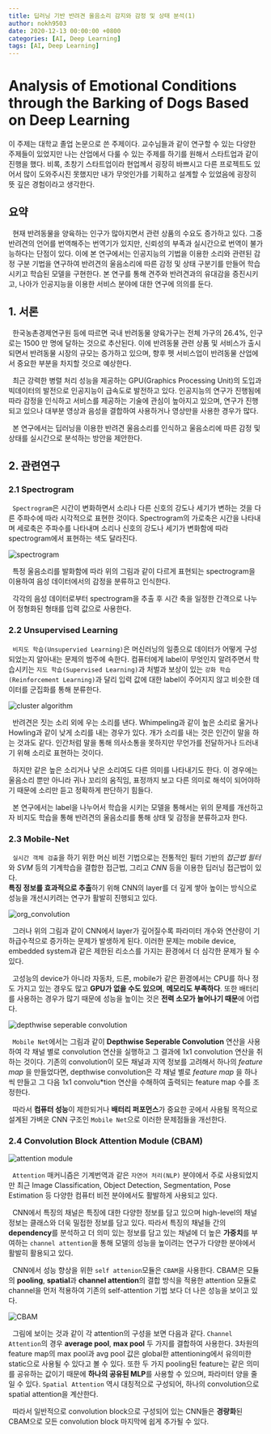 ```yaml
---
title: 딥러닝 기반 반려견 울음소리 감지와 감정 및 상태 분석(1)
author: nokh9503
date: 2020-12-13 00:00:00 +0800
categories: [AI, Deep Learning]
tags: [AI, Deep Learning]
---
```


# Analysis of Emotional Conditions through the Barking of Dogs Based on Deep Learning

이 주제는 대학교 졸업 논문으로 쓴 주제이다. 교수님들과 같이 연구할 수 있는 다양한 주제들이 있었지만 나는 산업에서 다룰 수 있는 주제를 하기를 원해서 스타트업과 같이 진행을 했다. 비록, 초창기 스타트업이라 현업께서 굉장히 바쁘시고 다른 프로젝트도 있어서 많이 도와주시진 못했지만 내가 무엇인가를 기획하고 설계할 수 있었음에 굉장히 뜻 깊은 경험이라고 생각한다.

## 요약

&nbsp;&nbsp;현재 반려동물을 양육하는 인구가 많아지면서 관련 상품의 수요도 증가하고 있다. 그중 반려견의 언어를 번역해주는 번역기가 있지만, 신뢰성의 부족과 실시간으로 번역이 불가능하다는 단점이 있다. 이에 본 연구에서는 인공지능의 기법을 이용한 소리와 관련된 감정 구분 기법을 연구하여 반려견의 울음소리에 따른 감정 및 상태 구분기를 만들어 학습시키고 학습된 모델을 구현한다. 본 연구를 통해 견주와 반려견과의 유대감을 증진시키고, 나아가 인공지능을 이용한 서비스 분야에 대한 연구에 의의를 둔다.

## 1. 서론

 &nbsp;&nbsp;한국농촌경제연구원 등에 따르면 국내 반려동물 양육가구는 전체 가구의 26.4%, 인구로는 1500 만 명에 달하는 것으로 추산된다. 이에 반려동물 관련 상품 및 서비스가 출시되면서 반려동물 시장의 규모는 증가하고 있으며, 향후 펫 서비스업이 반려동물 산업에서 중요한 부분을 차지할 것으로 예상한다.  
  
&nbsp;&nbsp;최근 강력한 병렬 처리 성능을 제공하는 GPU(Graphics Processing Unit)의 도입과 빅데이터의 발전으로 인공지능이 급속도로 발전하고 있다. 인공지능의 연구가 진행됨에 따라 감정을 인식하고 서비스를 제공하는 기술에 관심이 높아지고 있으며, 연구가 진행되고 있으나 대부분 영상과 음성을 결합하여 사용하거나 영상만을 사용한 경우가 많다.  
  
&nbsp;&nbsp;본 연구에서는 딥러닝을 이용한 반려견 울음소리를 인식하고 울음소리에 따른 감정 및 상태를 실시간으로 분석하는 방안을 제안한다.

## 2. 관련연구
### 2.1 Spectrogram

&nbsp;&nbsp;`Spectrogram`은 시간이 변화하면서 소리나 다른 신호의 강도나 세기가 변하는 것을 다른 주파수에 따라 시각적으로 표현한 것이다. Spectrogram의 가로축은 시간을 나타내며 세로축은 주파수를 나타내며 소리나 신호의 강도나 세기가 변화함에 따라 spectrogram에서 표현하는 색도 달라진다.  

![spectrogram](/assets/img/ai/project/spectrogram.png)

&nbsp;&nbsp;특정 울음소리를 발화함에 따라 위의 그림과 같이 다르게 표현되는 spectrogram을 이용하여 음성 데이터에서의 감정을 분류하고 인식한다.  
  
&nbsp;&nbsp;각각의 음성 데이터로부터 spectrogram을 추출 후 시간 축을 일정한 간격으로 나누어 정형화된 형태를 입력 값으로 사용한다.

### 2.2 Unsupervised Learning

&nbsp;&nbsp;`비지도 학습(Unsupervied Learning)`은 머신러닝의 일종으로 데이터가 어떻게 구성되었는지 알아내는 문제의 범주에 속한다. 컴퓨터에게 label이 무엇인지 알려주면서 학습시키는 `지도 학습(Supervised Learning)`과 처벌과 보상이 있는 `강화 학습(Reinforcement Learning)`과 달리 입력 값에 대한 label이 주어지지 않고 비슷한 데이터를 군집화를 통해 분류한다.

![cluster algorithm](/assets/img/ai/project/cluster_algorithm.png)

&nbsp;&nbsp;반려견은 짓는 소리 외에 우는 소리를 낸다. Whimpeling과 같이 높은 소리로 울거나 Howling과 같이 낮게 소리를 내는 경우가 있다. 개가 소리를 내는 것은 인간이 말을 하는 것과도 같다. 인간처럼 말을 통해 의사소통을 못하지만 무언가를 전달하거나 드러내기 위해 소리로 표현하는 것이다.  
  
&nbsp;&nbsp;하지만 같은 높은 소리거나 낮은 소리여도 다른 의미를 나타내기도 한다. 이 경우에는 울음소리 뿐만 아니라 귀나 꼬리의 움직임, 표정까지 보고 다른 의미로 해석이 되어야하기 때문에 소리만 듣고 정확하게 판단하기 힘들다.
    
&nbsp;&nbsp;본 연구에서는 label을 나누어서 학습을 시키는 모델을 통해서는 위의 문제를 개선하고자 비지도 학습을 통해 반려견의 울음소리를 통해 상태 및 감정을 분류하고자 한다.

### 2.3 Mobile-Net

&nbsp;&nbsp;`실시간 객체 검출`을 하기 위한 머신 비전 기법으로는 전통적인 필터 기반의 _접근법 필터_ 와 _SVM_ 등의 기계학습을 결합한 접근법, 그리고 _CNN_ 등을 이용한 딥러닝 접근법이 있다.  
**특징 정보를 효과적으로 추출**하기 위해 CNN의 layer를 더 깊게 쌓아 높이는 방식으로 성능을 개선시키려는 연구가 활발히 진행되고 있다.

![org_convolution](/assets/img/ai/project/org_convolution.png)

&nbsp;&nbsp;그러나 위의 그림과 같이 CNN에서 layer가 깊어질수록 파라미터 개수와 연산량이 기하급수적으로 증가하는 문제가 발생하게 된다. 이러한 문제는 mobile device, embedded system과 같은 제한된 리소스를 가지는 환경에서 더 심각한 문제가 될 수 있다.  
  
&nbsp;&nbsp;고성능의 device가 아니라 자동차, 드론, mobile가 같은 환경에서는 CPU를 하나 정도 가지고 있는 경우도 많고 **GPU가 없을 수도 있으며**, **메모리도 부족하다**. 또한 배터리를 사용하는 경우가 많기 때문에 성능을 높이는 것은 **전력 소모가 늘어나기 때문**에 어렵다.

![depthwise seperable convolution](/assets/img/ai/project/depthwise_seperable_convolution.png)

&nbsp;&nbsp;`Mobile Net`에서는 그림과 같이 **Depthwise Seperable Convolution** 연산을 사용하여 각 채널 별로 convolution 연산을 실행하고 그 결과에 1x1 convolution 연산을 취하는 것이다. 기존의 convolution이 모든 채널과 지역 정보를 고려해서 하나의 _feature map_ 을 만들었다면, depthwise convolution은 각 채널 별로 _feature map_ 을 하나씩 만들고 그 다음 1x1 convolu*tion 연산을 수해하여 출력되는 feature map 수를 조정한다. 
   
&nbsp;&nbsp;따라서 **컴퓨터 성능**이 제한되거나 **배터리 퍼포먼스**가 중요한 곳에서 사용될 목적으로 설계된 가벼운 CNN 구조인 `Mobile Net`으로 이러한 문제점들을 개선한다.

### 2.4 Convolution Block Attention Module (CBAM)

![attention module](/assets/img/ai/project/attention_module.png)

&nbsp;&nbsp;`Attention` 매커니즘은 기계번역과 같은 `자연어 처리(NLP)` 분야에서 주로 사용되었지만 최근 Image Classification, Object Detection, Segmentation, Pose Estimation 등 다양한 컴퓨터 비전 분야에서도 활발하게 사용되고 있다.  
  
&nbsp;&nbsp;CNN에서 특징의 채널은 특징에 대한 다양한 정보를 담고 있으며 high-level의 채널 정보는 클래스와 더욱 밀접한 정보를 담고 있다. 따라서 특징의 채널들 간의 **dependency**를 분석하고 더 의미 있는 정보를 담고 있는 채널에 더 높은 **가중치**를 부여하는 `channel attention`을 통해 모델의 성능을 높이려는 연구가 다양한 분야에서 활발히 활용되고 있다.  

&nbsp;&nbsp;CNN에서 성능 향상을 위한 `self attenion`모듈은 `CBAM`을 사용한다. CBAM은 모듈의 **pooling**, **spatial**과 **channel attention**의 결합 방식을 적용한 attention 모듈로 channel을 먼저 적용하여 기존의 self-attention 기법 보다 더 나은 성능을 보이고 있다.

![CBAM](/assets/img/ai/project/CBAM.png)

&nbsp;&nbsp;그림에 보이는 것과 같이 각 attention의 구성을 보면 다음과 같다. `Channel Attention`의 경우 **average pool**, **max pool** 두 가지를 결합하여 사용한다. 3차원의 feature map의 max pool과 avg pool 값은 global한 attentioning에서 유의미한 static으로 사용될 수 있다고 볼 수 있다. 또한 두 가지 pooling된 feature는 같은 의미를 공유하는 값이기 때문에 **하나의 공유된 MLP**를 사용할 수 있으며, 파라미터 양을 줄일 수 있다. `Spatial Attention` 역시 대칭적으로 구성되어, 하나의 convolution으로 spatial attention을 계산한다.  
  
&nbsp;&nbsp;따라서 일반적으로 convolution block으로 구성되어 있는 CNN들은 **경량화**된 CBAM으로 모든 convolution block 마지막에 쉽게 추가될 수 있다.